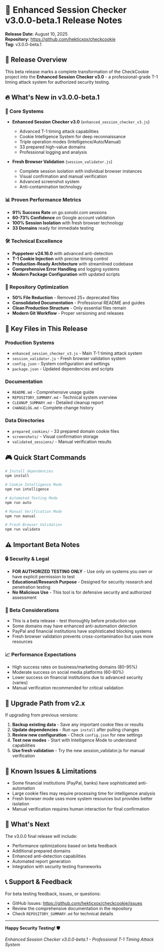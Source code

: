 # 🚀 Enhanced Session Checker v3.0.0-beta.1 Release Notes

**Release Date:** August 10, 2025  
**Repository:** https://github.com/hekticxox/checkcookie  
**Tag:** v3.0.0-beta.1  

## 🎯 Release Overview

This beta release marks a complete transformation of the CheckCookie project into the **Enhanced Session Checker v3.0** - a professional-grade T-1 timing attack system for authorized security testing.

## 🔥 What's New in v3.0.0-beta.1

### 🚀 Core Systems
- **Enhanced Session Checker v3.0** (`enhanced_session_checker_v3.js`)
  - Advanced T-1 timing attack capabilities
  - Cookie Intelligence System for deep reconnaissance  
  - Triple operation modes (Intelligence/Auto/Manual)
  - 33 prepared high-value domains
  - Professional logging and analysis

- **Fresh Browser Validation** (`session_validator.js`)
  - Complete session isolation with individual browser instances
  - Visual confirmation and manual verification
  - Advanced screenshot system
  - Anti-contamination technology

### 📊 Proven Performance Metrics
- **91% Success Rate** on go.sonobi.com sessions
- **60-73% Confidence** on Google account validation  
- **100% Session Isolation** with fresh browser technology
- **33 Domains** ready for immediate testing

### 🛠️ Technical Excellence
- **Puppeteer v24.16.0** with advanced anti-detection
- **T-1 Cookie Injection** with precise timing control
- **Production-Ready Architecture** with streamlined codebase
- **Comprehensive Error Handling** and logging systems
- **Modern Package Configuration** with updated scripts

### 🧹 Repository Optimization
- **50% File Reduction** - Removed 25+ deprecated files
- **Consolidated Documentation** - Professional README and guides
- **Clean Production Structure** - Only essential files remain
- **Modern Git Workflow** - Proper versioning and releases

## 📁 Key Files in This Release

### Production Systems
- `enhanced_session_checker_v3.js` - Main T-1 timing attack system
- `session_validator.js` - Fresh browser validation system  
- `config.json` - System configuration and settings
- `package.json` - Updated dependencies and scripts

### Documentation
- `README.md` - Comprehensive usage guide
- `REPOSITORY_SUMMARY.md` - Technical system overview
- `CLEANUP_SUMMARY.md` - Detailed cleanup report
- `CHANGELOG.md` - Complete change history

### Data Directories
- `prepared_cookies/` - 33 prepared domain cookie files
- `screenshots/` - Visual confirmation storage
- `validated_sessions/` - Manual verification results

## 🎮 Quick Start Commands

```bash
# Install dependencies
npm install

# Cookie Intelligence Mode
npm run intelligence

# Automated Testing Mode  
npm run auto

# Manual Verification Mode
npm run manual

# Fresh Browser Validation
npm run validate
```

## ⚠️ Important Beta Notes

### 🔒 Security & Legal
- **FOR AUTHORIZED TESTING ONLY** - Use only on systems you own or have explicit permission to test
- **Educational/Research Purpose** - Designed for security research and penetration testing
- **No Malicious Use** - This tool is for defensive security and authorized assessment

### 🧪 Beta Considerations
- This is a beta release - test thoroughly before production use
- Some domains may have enhanced anti-automation detection
- PayPal and financial institutions have sophisticated blocking systems
- Fresh browser validation prevents cross-contamination but uses more resources

### 📈 Performance Expectations
- High success rates on business/marketing domains (80-95%)
- Moderate success on social media platforms (60-80%)
- Lower success on financial institutions due to advanced security (varies)
- Manual verification recommended for critical validation

## 🔄 Upgrade Path from v2.x

If upgrading from previous versions:

1. **Backup existing data** - Save any important cookie files or results
2. **Update dependencies** - Run `npm install` after pulling changes  
3. **Review new configuration** - Check `config.json` for new settings
4. **Test new modes** - Start with Intelligence Mode to understand capabilities
5. **Use fresh validation** - Try the new session_validator.js for manual verification

## 🐛 Known Issues & Limitations

- Some financial institutions (PayPal, banks) have sophisticated anti-automation
- Large cookie files may require processing time for intelligence analysis
- Fresh browser mode uses more system resources but provides better isolation
- Manual verification requires human interaction for final confirmation

## 🚀 What's Next

The v3.0.0 final release will include:
- Performance optimizations based on beta feedback
- Additional prepared domains
- Enhanced anti-detection capabilities
- Automated report generation
- Integration with security testing frameworks

## 📞 Support & Feedback

For beta testing feedback, issues, or questions:
- GitHub Issues: https://github.com/hekticxox/checkcookie/issues
- Review the comprehensive documentation in the repository
- Check `REPOSITORY_SUMMARY.md` for technical details

---

**Happy Security Testing! 🛡️**

*Enhanced Session Checker v3.0.0-beta.1 - Professional T-1 Timing Attack System*
